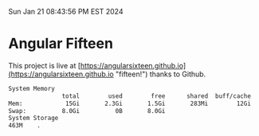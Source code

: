 Sun Jan 21 08:43:56 PM EST 2024

# Angular Fifteen


This project is live at [https://angularsixteen.github.io](https://angularsixteen.github.io "fifteen!") thanks to Github.

```bash
System Memory
               total        used        free      shared  buff/cache   available
Mem:            15Gi       2.3Gi       1.5Gi       283Mi        12Gi        12Gi
Swap:          8.0Gi          0B       8.0Gi
System Storage
463M	.
```
